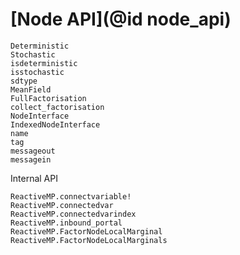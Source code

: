 # [Node API](@id node_api)

```@docs
Deterministic
Stochastic
isdeterministic
isstochastic
sdtype
MeanField
FullFactorisation
collect_factorisation
NodeInterface
IndexedNodeInterface
name
tag
messageout
messagein
```

Internal API

```@docs
ReactiveMP.connectvariable!
ReactiveMP.connectedvar
ReactiveMP.connectedvarindex
ReactiveMP.inbound_portal
ReactiveMP.FactorNodeLocalMarginal
ReactiveMP.FactorNodeLocalMarginals
```
